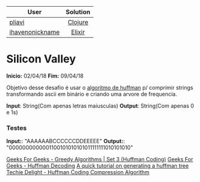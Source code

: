 | User        | Solution           |
| ------------- |:-------------:|
| [pliavi](https://github.com/pliavi) | [Clojure](https://github.com/lambda-study-group/desafios/tree/master/3-silicon-valley/pliavi) |
| [ihavenonickname](https://github.com/ihavenonickname) | [Elixir](https://github.com/lambda-study-group/desafios/tree/master/3-silicon-valley/ihavenonickname) |

# Silicon Valley

**Inicio:** 02/04/18
**Fim:** 09/04/18

Objetivo desse desafio é usar o [algoritmo de huffman](https://web.stanford.edu/class/archive/cs/cs106b/cs106b.1126/handouts/220%20Huffman%20Encoding.pdf) p/ comprimir strings transformando ascii em binário e criando uma arvore de frequencia.

**Input**: String(Com apenas letras maiusculas)
**Output**: String(Com apenas 0 e 1s)

### Testes

**Input:**: "AAAAAABCCCCCCDDEEEEE"
**Output:**: "0000000000001100101010101011111111010101010"

[Geeks For Geeks - Greedy Algorithms | Set 3 (Huffman Coding)](https://www.geeksforgeeks.org/greedy-algorithms-set-3-huffman-coding/)
[Geeks For Geeks - Huffman Decoding](https://www.geeksforgeeks.org/huffman-decoding/)
[A quick tutorial on generating a huffman tree](https://www.siggraph.org/education/materials/HyperGraph/video/mpeg/mpegfaq/huffman_tutorial.html)
[Techie Delight - Huffman Coding Compression Algorithm](http://www.techiedelight.com/huffman-coding/)